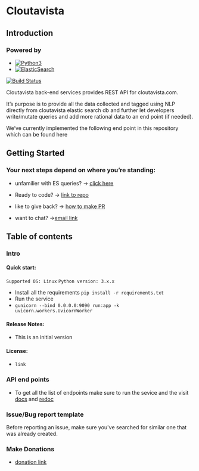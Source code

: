 # Cloutavista

## Introduction

### Powered by
- [![Python3](https://img.shields.io/badge/python-3670A0?style=for-the-badge&logo=python&logoColor=ffdd54)](https://www.python.org/) 
- [![ElasticSearch](https://img.shields.io/badge/-ElasticSearch-005571?style=for-the-badge&logo=elasticsearch)](https://www.elastic.co/)


[![Build Status](https://travis-ci.org/joemccann/dillinger.svg?branch=master)](https://travis-ci.org/joemccann/dillinger)



[npm-badge]: https://img.shields.io/npm/v/react-router-dom.svg?style=flat-square
[npm]: https://www.npmjs.org/package/react-router-dom

 Cloutavista back-end services provides REST API for cloutavista.com.  
 
It’s purpose is to provide all the data collected and tagged using NLP directly from cloutavista elastic search db and further let developers write/mutate queries and add more rational data to an end point (if needed).  
  
We’ve currently implemented the following end point in this repository which can be found here

  

## Getting Started

  

### Your next steps depend on where you’re standing:

  

 - unfamilier with ES queries? -> [click here](https://www.elastic.co/guide/en/elasticsearch/reference/current/search-search.html)

- Ready to code? -> [link to repo]('')

- like to give back? -> [how to make PR]('')

- want to chat? ->[email link]('')

  

## Table of contents

  

### Intro

#### Quick start:
`Supported OS: Linux`
`Python version: 3.x.x`
- Install all the requirements
``pip install -r requirements.txt``
- Run the service
- ``gunicorn --bind 0.0.0.0:9090 run:app -k uvicorn.workers.UvicornWorker``

#### Release Notes:

- This is an initial version


#### License:
- `link`
  

### API end points  
  
  - To get all the list of endpoints make sure to run the sevice and the visit [docs](http://localhost:9090/docs)
  and [redoc](http://localhost:9090/redoc)
  
### Issue/Bug report template
Before reporting an issue, make sure you've searched for similar one that was already created. 


### Make Donations
- [donation link]('https://abc.com')

